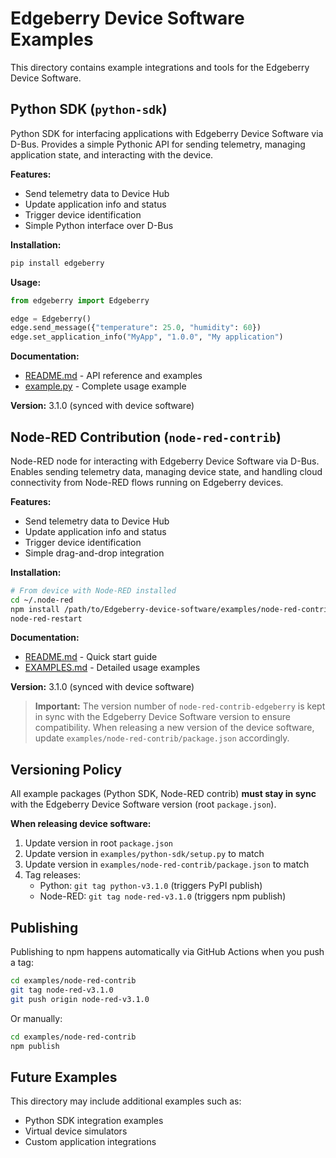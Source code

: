 # Edgeberry Device Software Examples

This directory contains example integrations and tools for the Edgeberry Device Software.

## Python SDK (`python-sdk`)

Python SDK for interfacing applications with Edgeberry Device Software via D-Bus. Provides a simple Pythonic API for sending telemetry, managing application state, and interacting with the device.

**Features:**
- Send telemetry data to Device Hub
- Update application info and status
- Trigger device identification
- Simple Python interface over D-Bus

**Installation:**
```bash
pip install edgeberry
```

**Usage:**
```python
from edgeberry import Edgeberry

edge = Edgeberry()
edge.send_message({"temperature": 25.0, "humidity": 60})
edge.set_application_info("MyApp", "1.0.0", "My application")
```

**Documentation:**
- [README.md](./python-sdk/README.md) - API reference and examples
- [example.py](./python-sdk/example.py) - Complete usage example

**Version:** 3.1.0 (synced with device software)

## Node-RED Contribution (`node-red-contrib`)

Node-RED node for interacting with Edgeberry Device Software via D-Bus. Enables sending telemetry data, managing device state, and handling cloud connectivity from Node-RED flows running on Edgeberry devices.

**Features:**
- Send telemetry data to Device Hub
- Update application info and status
- Trigger device identification
- Simple drag-and-drop integration

**Installation:**
```bash
# From device with Node-RED installed
cd ~/.node-red
npm install /path/to/Edgeberry-device-software/examples/node-red-contrib
node-red-restart
```

**Documentation:**
- [README.md](./node-red-contrib/README.md) - Quick start guide
- [EXAMPLES.md](./node-red-contrib/EXAMPLES.md) - Detailed usage examples

**Version:** 3.1.0 (synced with device software)

> **Important:** The version number of `node-red-contrib-edgeberry` is kept in sync with the Edgeberry Device Software version to ensure compatibility. When releasing a new version of the device software, update `examples/node-red-contrib/package.json` accordingly.

## Versioning Policy

All example packages (Python SDK, Node-RED contrib) **must stay in sync** with the Edgeberry Device Software version (root `package.json`).

**When releasing device software:**
1. Update version in root `package.json`
2. Update version in `examples/python-sdk/setup.py` to match
3. Update version in `examples/node-red-contrib/package.json` to match
4. Tag releases:
   - Python: `git tag python-v3.1.0` (triggers PyPI publish)
   - Node-RED: `git tag node-red-v3.1.0` (triggers npm publish)

## Publishing

Publishing to npm happens automatically via GitHub Actions when you push a tag:
```bash
cd examples/node-red-contrib
git tag node-red-v3.1.0
git push origin node-red-v3.1.0
```

Or manually:
```bash
cd examples/node-red-contrib
npm publish
```

## Future Examples

This directory may include additional examples such as:
- Python SDK integration examples
- Virtual device simulators
- Custom application integrations
